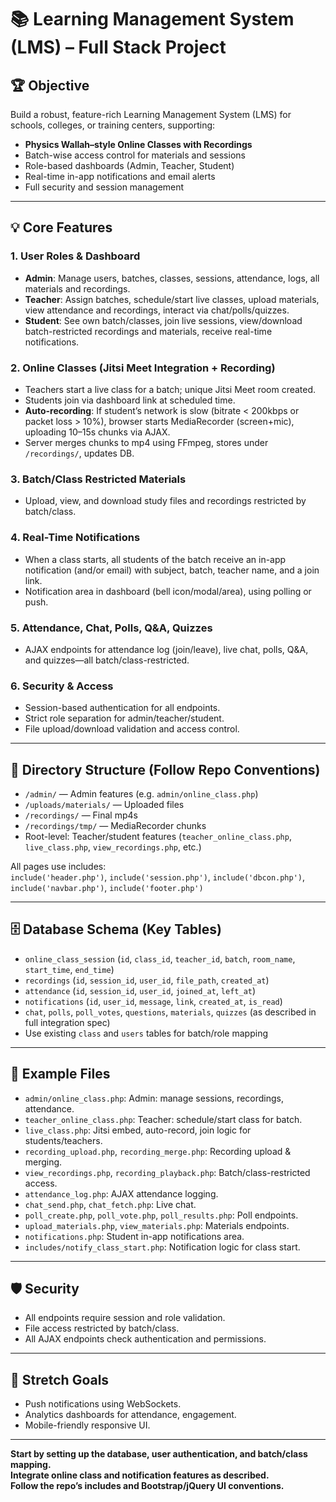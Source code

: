 # 📚 Learning Management System (LMS) – Full Stack Project

## 🏆 Objective

Build a robust, feature-rich Learning Management System (LMS) for schools, colleges, or training centers, supporting:

- **Physics Wallah–style Online Classes with Recordings**
- Batch-wise access control for materials and sessions
- Role-based dashboards (Admin, Teacher, Student)
- Real-time in-app notifications and email alerts
- Full security and session management

---

## 💡 Core Features

### 1. **User Roles & Dashboard**
- **Admin**: Manage users, batches, classes, sessions, attendance, logs, all materials and recordings.
- **Teacher**: Assign batches, schedule/start live classes, upload materials, view attendance and recordings, interact via chat/polls/quizzes.
- **Student**: See own batch/classes, join live sessions, view/download batch-restricted recordings and materials, receive real-time notifications.

### 2. **Online Classes (Jitsi Meet Integration + Recording)**
- Teachers start a live class for a batch; unique Jitsi Meet room created.
- Students join via dashboard link at scheduled time.
- **Auto-recording**: If student’s network is slow (bitrate < 200kbps or packet loss > 10%), browser starts MediaRecorder (screen+mic), uploading 10–15s chunks via AJAX.
- Server merges chunks to mp4 using FFmpeg, stores under `/recordings/`, updates DB.

### 3. **Batch/Class Restricted Materials**
- Upload, view, and download study files and recordings restricted by batch/class.

### 4. **Real-Time Notifications**
- When a class starts, all students of the batch receive an in-app notification (and/or email) with subject, batch, teacher name, and a join link.
- Notification area in dashboard (bell icon/modal/area), using polling or push.

### 5. **Attendance, Chat, Polls, Q&A, Quizzes**
- AJAX endpoints for attendance log (join/leave), live chat, polls, Q&A, and quizzes—all batch/class-restricted.

### 6. **Security & Access**
- Session-based authentication for all endpoints.
- Strict role separation for admin/teacher/student.
- File upload/download validation and access control.

---

## 📂 Directory Structure (Follow Repo Conventions)

- `/admin/` — Admin features (e.g. `admin/online_class.php`)
- `/uploads/materials/` — Uploaded files
- `/recordings/` — Final mp4s
- `/recordings/tmp/` — MediaRecorder chunks
- Root-level: Teacher/student features (`teacher_online_class.php`, `live_class.php`, `view_recordings.php`, etc.)

All pages use includes:  
`include('header.php')`, `include('session.php')`, `include('dbcon.php')`, `include('navbar.php')`, `include('footer.php')`

---

## 🗄️ Database Schema (Key Tables)

- `online_class_session` (`id`, `class_id`, `teacher_id`, `batch`, `room_name`, `start_time`, `end_time`)
- `recordings` (`id`, `session_id`, `user_id`, `file_path`, `created_at`)
- `attendance` (`id`, `session_id`, `user_id`, `joined_at`, `left_at`)
- `notifications` (`id`, `user_id`, `message`, `link`, `created_at`, `is_read`)
- `chat`, `polls`, `poll_votes`, `questions`, `materials`, `quizzes` (as described in full integration spec)
- Use existing `class` and `users` tables for batch/role mapping

---

## 📝 Example Files

- `admin/online_class.php`: Admin: manage sessions, recordings, attendance.
- `teacher_online_class.php`: Teacher: schedule/start class for batch.
- `live_class.php`: Jitsi embed, auto-record, join logic for students/teachers.
- `recording_upload.php`, `recording_merge.php`: Recording upload & merging.
- `view_recordings.php`, `recording_playback.php`: Batch/class-restricted access.
- `attendance_log.php`: AJAX attendance logging.
- `chat_send.php`, `chat_fetch.php`: Live chat.
- `poll_create.php`, `poll_vote.php`, `poll_results.php`: Poll endpoints.
- `upload_materials.php`, `view_materials.php`: Materials endpoints.
- `notifications.php`: Student in-app notifications area.
- `includes/notify_class_start.php`: Notification logic for class start.

---

## 🛡️ Security

- All endpoints require session and role validation.
- File access restricted by batch/class.
- All AJAX endpoints check authentication and permissions.

---

## 🚀 Stretch Goals

- Push notifications using WebSockets.
- Analytics dashboards for attendance, engagement.
- Mobile-friendly responsive UI.

---

**Start by setting up the database, user authentication, and batch/class mapping.  
Integrate online class and notification features as described.  
Follow the repo’s includes and Bootstrap/jQuery UI conventions.**


